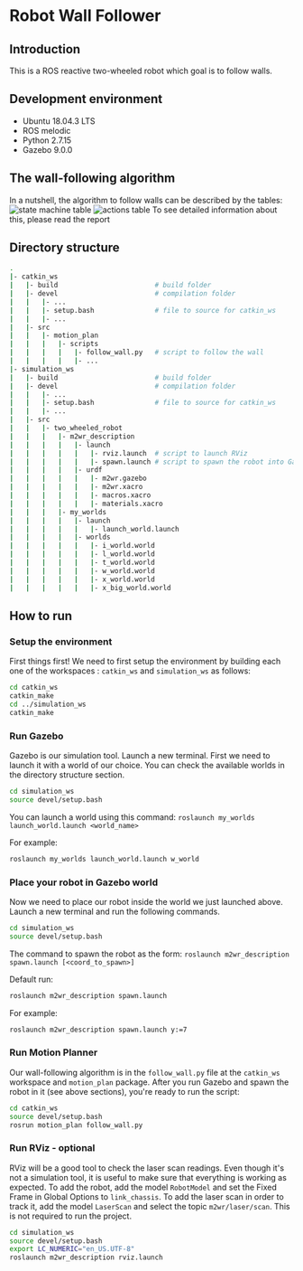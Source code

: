 # Robot Wall Follower
## Introduction
This is a ROS reactive two-wheeled robot which goal is to follow walls.

## Development environment
* Ubuntu 18.04.3 LTS
* ROS melodic
* Python 2.7.15
* Gazebo 9.0.0

## The wall-following algorithm
In a nutshell, the algorithm to follow walls can be described by the tables:
![state machine table](http://github.com/filipaivars/robot_wall_follower/images/state_achine.png)
![actions table](http://github.com/filipaivars/robot_wall_follower/images/actions.png)
To see detailed information about this, please read the report

## Directory structure
```bash
.
|- catkin_ws
|   |- build                        # build folder
|   |- devel                        # compilation folder
|   |   |- ...
|   |   |- setup.bash               # file to source for catkin_ws
|   |   |- ...
|   |- src
|   |   |- motion_plan
|   |   |   |- scripts
|   |   |   |   |- follow_wall.py   # script to follow the wall
|   |   |   |   |- ...
|- simulation_ws
|   |- build                        # build folder
|   |- devel                        # compilation folder
|   |   |- ...
|   |   |- setup.bash               # file to source for catkin_ws
|   |   |- ...
|   |- src
|   |   |- two_wheeled_robot
|   |   |   |- m2wr_description
|   |   |   |   |- launch
|   |   |   |   |   |- rviz.launch  # script to launch RViz
|   |   |   |   |   |- spawn.launch # script to spawn the robot into Gazebo
|   |   |   |   |- urdf
|   |   |   |   |   |- m2wr.gazebo
|   |   |   |   |   |- m2wr.xacro
|   |   |   |   |   |- macros.xacro
|   |   |   |   |   |- materials.xacro
|   |   |   |- my_worlds
|   |   |   |   |- launch
|   |   |   |   |   |- launch_world.launch
|   |   |   |   |- worlds
|   |   |   |   |   |- i_world.world
|   |   |   |   |   |- l_world.world
|   |   |   |   |   |- t_world.world
|   |   |   |   |   |- w_world.world
|   |   |   |   |   |- x_world.world
|   |   |   |   |   |- x_big_world.world
```

## How to run

### Setup the environment
First things first! We need to first setup the environment by building each one of the workspaces : `catkin_ws` and `simulation_ws` as follows:

```bash
cd catkin_ws
catkin_make
cd ../simulation_ws
catkin_make
```

### Run Gazebo
Gazebo is our simulation tool. Launch a new terminal.
First we need to launch it with a world of our choice.
You can check the available worlds in the directory structure section.

```bash
cd simulation_ws
source devel/setup.bash
```
You can launch a world using this command:
`roslaunch my_worlds launch_world.launch <world_name>`

For example:
```bash
roslaunch my_worlds launch_world.launch w_world
```

### Place your robot in Gazebo world
Now we need to place our robot inside the world we just launched above.
Launch a new terminal and run the following commands.

```bash
cd simulation_ws
source devel/setup.bash
```
The command to spawn the robot as the form:
`roslaunch m2wr_description spawn.launch [<coord_to_spawn>]`

Default run:
```bash
roslaunch m2wr_description spawn.launch
```

For example:
```bash
roslaunch m2wr_description spawn.launch y:=7
```

### Run Motion Planner
Our wall-following algorithm is in the `follow_wall.py` file at the `catkin_ws` workspace and `motion_plan` package.
After you run Gazebo and spawn the robot in it (see above sections), you're ready to run the script:

```bash
cd catkin_ws
source devel/setup.bash
rosrun motion_plan follow_wall.py
```

### Run RViz - optional
RViz will be a good tool to check the laser scan readings. Even though it's not a simulation tool, it is useful to make sure that everything is working as expected.
To add the robot, add the model `RobotModel` and set the Fixed Frame in Global Options to `link_chassis`.
To add the laser scan in order to track it, add the model `LaserScan` and select the topic `m2wr/laser/scan`.
This is not required to run the project.

```bash
cd simulation_ws
source devel/setup.bash
export LC_NUMERIC="en_US.UTF-8"
roslaunch m2wr_description rviz.launch
```
